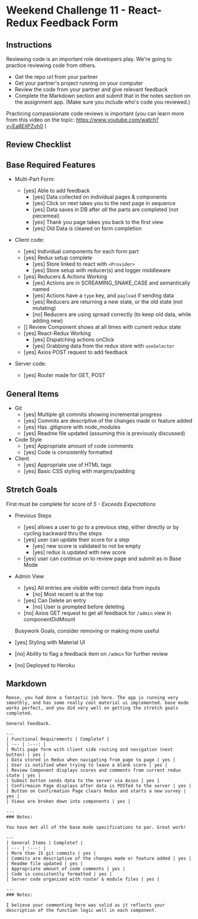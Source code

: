 # Weekend Challenge 11 - React-Redux Feedback Form

## Instructions

Reviewing code is an important role developers play. We're going to practice reviewing code from others.

- Get the repo url from your partner
- Get your partner's project running on your computer
- Review the code from your partner and give relevant feedback
- Complete the Markdown section and submit that in the notes section on the assignment app. (Make sure you include who's code you reviewed.)

Practicing compassionate code reviews is important (you can learn more from this video on the topic: https://www.youtube.com/watch?v=Ea8EiIPZvh0 )

## Review Checklist

## Base Required Features 

- Multi-Part Form:  
  - [yes] Able to add feedback
    - [yes] Data collected on individual pages & components
    - [yes] Click on next takes you to the next page in sequence
    - [yes] Data saves in DB after *all* the parts are completed (not piecemeal)
    - [yes] Thank you page takes you back to the first view
    - [yes] Old Data is cleared on form completion

- Client code:
  - [yes]  Individual components for each form part
  - [yes]  Redux setup complete
    - [yes] Store linked to react with `<Provider>`
    - [yes] Store setup with reducer(s) and logger middleware 
  - [yes] Reducers & Actions Working
    - [yes] Actions are in SCREAMING_SNAKE_CASE and semantically named
    - [yes] Actions have a `type` key, and `payload` if sending data
    - [yes] Reducers are returning a new state, or the old state (not mutating)
    - [no] Reducers are using spread correctly (to keep old data, while adding new)
  - [] Review Component shows at all times with current redux state
  - [yes] React-Redux Working
    - [yes] Dispatching actions onClick
    - [yes] Grabbing data from the redux store with `useSelector`
  - [yes] Axios POST request to add feedback


- Server code:   
  - [yes] Router made for GET, POST


## General Items

- Git 
  - [yes] Multiple git commits showing incremental progress
  - [yes] Commits are descriptive of the changes made or feature added 
  - [yes] Has .gitignore with node_modules
  - [yes] Readme file updated (assuming this is previously discussed)
- Code Style 
  - [yes] Appropriate amount of code comments
  - [yes] Code is consistently formatted
- Client
  - [yes] Appropriate use of HTML tags
  - [yes] Basic CSS styling with margins/padding


## Stretch Goals
First must be complete for score of _5 - Exceeds Expectations_

- Previous Steps
  - [yes] allows a user to go to a previous step, either directly or by cycling backward thru the steps
  - [yes] user can update their score for a step
    - [yes] new score is validated to not be empty
    - [yes] redux is updated with new score
  - [yes] user can continue on to review page and submit as in Base Mode


- Admin View
  - [yes] All entries are visible with correct data from inputs
    - [no] Most recent is at the top
  - [yes] Can Delete an entry
    - [no] User is prompted before deleting
  - [no] Axios GET request to get all feedback for `/admin` view in componentDidMount

  Busywork Goals, consider removing or making more useful

- [yes] Styling with Material UI
- [no] Ability to flag a feedback item on `/admin` for further review
- [no] Deployed to Heroku


## Markdown

```
Reese, you had done a fantastic job here. The app is running very smoothly, and has some really cool material ui implemented. base mode works perfect, and you did very well on getting the stretch goals completed. 

General Feedback.

---
| Functional Requirements | Complete? |
| --- | :---: |
| Multi page form with client side routing and navigation (next button) | yes |
| Data stored in Redux when navigating from page to page | yes |
| User is notified when trying to leave a blank score | yes |
| Review Component displays scores and comments from current redux state | yes |
| Submit button sends data to the server via Axios | yes |
| Confirmaion Page displays after data is POSTed to the server | yes |
| Button on Confirmation Page clears Redux and starts a new survey | yes |
| Views are broken down into components | yes |

---
### Notes:

You have met all of the base mode specifications to par. Great work!

---
| General Items | Complete? |
| --- | :---: |
| More than 15 git commits | yes |
| Commits are descriptive of the changes made or feature added | yes |
| Readme file updated | yes |
| Appropriate amount of code comments | yes |
| Code is consistently formatted | yes |
| Server code organized with router & module files | yes |

---
### Notes:

I believe your commenting here was solid as it reflects your description of the function logic well in each component. 

```

